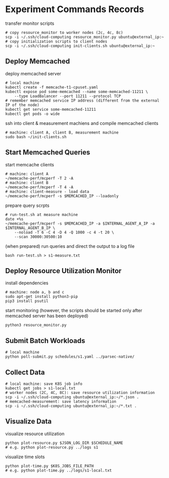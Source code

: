 # Experiment Commands Records

transfer monitor scripts 

```shell
# copy resource_monitor to worker nodes (2c, 4c, 8c)
scp -i ~/.ssh/cloud-computing resource_monitor.py ubuntu@external_ip:~
# copy initialization scripts to client nodes
scp -i ~/.ssh/cloud-computing init-clients.sh ubuntu@external_ip:~
```

## Deploy Memcached

deploy memcached server

```shell
# local machine
kubectl create -f memcache-t1-cpuset.yaml
kubectl expose pod some-memcached --name some-memcached-11211 \
    --type LoadBalancer --port 11211 --protocol TCP
# remember memcached service IP address (different from the external IP of the node)
kubectl get service some-memcached-11211
kubectl get pods -o wide
```

ssh into client & measurement machiens and compile memcached clients

```shell
# machine: client A, client B, measurement machine
sudo bash ~/init-clients.sh
```

## Start Memcached Queries

start memcache clients 

```shell
# machine: client A
~/memcache-perf/mcperf -T 2 -A
# machine: client B
~/memcache-perf/mcperf -T 4 -A
# machine: client-measure - load data
~/memcache-perf/mcperf -s $MEMCACHED_IP --loadonly
```

prepare query scrpts

```shell
# run-test.sh at measure machine
date +%s
~/memcache-perf/mcperf -s $MEMCACHED_IP -a $INTERNAL_AGENT_A_IP -a $INTERNAL_AGENT_B_IP \
    --noload -T 6 -C 4 -D 4 -Q 1000 -c 4 -t 20 \
    --scan 30000:30500:10
```

(when prepared) run queries and direct the output to a log file

```shell
bash run-test.sh > s1-measure.txt
```

## Deploy Resource Utilization Monitor

install dependencies

```shell
# machine: node a, b and c
sudo apt-get install python3-pip
pip3 install psutil
```

start monitoring (however, the scripts should be started only after memcached server has been deployed)

```shell
python3 resource_monitor.py
```

## Submit Batch Workloads

```shell
# local machine
python poll-submit.py schedules/s1.yaml ../parsec-native/
```

## Collect Data

```shell
# local machine: save K8S job info
kubectl get jobs > s1-local.txt
# worker nodes (2C, 4C, 8C): save resource utilization information
scp -i ~/.ssh/cloud-computing ubuntu@external_ip:~/*.json .
# memcached-measurement: save latency information
scp -i ~/.ssh/cloud-computing ubuntu@external_ip:~/*.txt .
```

## Visualize Data

visualize resource utilization

```shell
python plot-resource.py $JSON_LOG_DIR $SCHEDULE_NAME
# e.g. python plot-resource.py ../logs s1
```

visualize time slots

```shell
python plot-time.py $K8S_JOBS_FILE_PATH
# e.g. python plot-time.py ../logs/s1-local.txt
```


